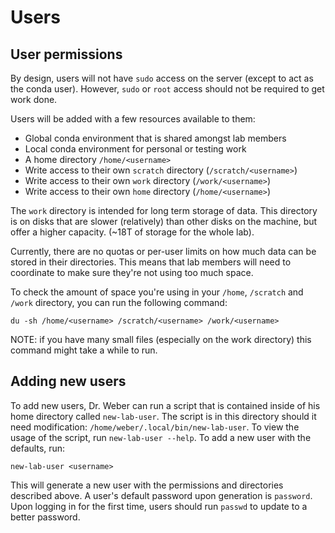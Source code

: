 # Users

## User permissions

By design, users will not have `sudo` access on the server (except to act as the
conda user). However, `sudo` or `root` access should not be required to get work
done.

Users will be added with a few resources available to them:

* Global conda environment that is shared amongst lab members
* Local conda environment for personal or testing work
* A home directory `/home/<username>`
* Write access to their own `scratch` directory (`/scratch/<username>`)
* Write access to their own `work` directory (`/work/<username>`)
* Write access to their own `home` directory (`/home/<username>`)

The `work` directory is intended for long term storage of data. This directory
is on disks that are slower (relatively) than other disks on the machine, but
offer a higher capacity. (~18T of storage for the whole lab).


Currently, there are no quotas or per-user limits on how much data can be stored
in their directories. This means that lab members will need to coordinate to
make sure they're not using too much space.

To check the amount of space you're using in your `/home`, `/scratch` and
`/work` directory, you can run the following command:

```
du -sh /home/<username> /scratch/<username> /work/<username>
```

NOTE: if you have many small files (especially on the work directory) this
command might take a while to run.

## Adding new users

To add new users, Dr. Weber can run a script that is contained inside of his
home directory called `new-lab-user`. The script is in this directory should it
need modification: `/home/weber/.local/bin/new-lab-user`. To view the usage of
the script, run `new-lab-user --help`. To add a new user with the defaults, run:

```
new-lab-user <username>
```

This will generate a new user with the permissions and directories described
above. A user's default password upon generation is `password`. Upon logging in
for the first time, users should run `passwd` to update to a better password.
